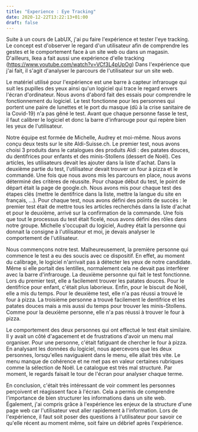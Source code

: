 ```yaml
---
title: "Experience : Eye Tracking"
date: 2020-12-22T13:22:13+01:00
draft: false
---
```


Suite à un cours de LabUX, j'ai pu faire l'expérience et tester l'eye tracking. Le concept est d'observer le regard d'un utilisateur afin de comprendre les gestes et le comportement face à un site web ou dans un magasin. D'ailleurs, Ikea a fait aussi une expérience d'elle tracking (https://www.youtube.com/watch?v=VCf3L4pUpOg) Dans l'expérience que j'ai fait, il s'agit d'analyser le parcours de l'utilisateur sur un site web.

Le matériel utilisé pour l'expérience est une barre à capteur infrarouge qui suit les pupilles des yeux ainsi qu'un logiciel qui trace le regard envers l'écran d'ordinateur. Nous avons d'abord fait des essais pour comprendre le fonctionnement du logiciel. Le test fonctionne pour les personnes qui portent une paire de lunettes et le port du masque (dû à la crise sanitaire de la Covid-19) n'a pas gêné le test. Avant que chaque personne fasse le test, il faut calibrer le logiciel et donc la barre d'infrarouge pour qui repère bien les yeux de l'utilisateur.

Notre équipe est formée de Michelle, Audrey et moi-même. Nous avons conçu deux tests sur le site Aldi-Suisse.ch. Le premier test, nous avons choisi 3 produits dans le catalogues des produits Aldi : des patates douces, du dentifrices pour enfants et des minis-Stollens (dessert de Noël). Ces articles, les utilisateurs devait les ajouter dans la liste d'achat. Dans la deuxième partie du test, l'utilisateur devait trouver un four à pizza et le commandé. Une fois que nous avons mis les parcours en place, nous avons déterminé des critères de réussite. Pour chaque début du test, le point de départ était la page de google.ch. Nous avons mis pour chaque test des étapes clés (mettre le dentifrice dans la liste, mettre la langue du site en français, ...). Pour chaque test, nous avons défini des points de succès : le premier test était de mettre tous les articles recherchés dans la liste d'achat et pour le deuxième, arrivé sur la confirmation de la commande. Une fois que tout le processus du test était ficelé, nous avons défini des rôles dans notre groupe. Michelle s'occupait du logiciel, Audrey était la personne qui donnait la consigne à l'utilisateur et moi, je devais analyser le comportement de l'utilisateur.

Nous commençons notre test. Malheureusement, la première personne qui commence le test a eu des soucis avec ce dispositif. En effet, au moment du calibrage, le logiciel n'arrivait pas à détecter les yeux de notre candidate. Même si elle portait des lentilles, normalement cela ne devait pas interférer avec la barre d'infrarouge. La deuxième personne qui fait le test fonctionne. Lors du premier test, elle a facilement trouver les patates douces. Pour le dentifrice pour enfant, c'était plus laborieux. Enfin, pour le biscuit de Noël, elle a mis du temps. Pour le deuxième test, elle n'a pas réussi a trouvé le four à pizza. La troisième personne a trouvé facilement le dentifrice et les patates douces mais a mis aussi du temps pour trouver les minis-Stollens. Comme pour la deuxième personne, elle n'a pas réussi à trouver le four à pizza.

Le comportement des deux personnes qui ont effectué le test était similaire. Il y avait un côté d'agacement et de frustrations d'avoir un menu mal organiser. Pour une personne, c'était fatiguant de chercher le four à pizza. En analysant les données du logiciel, nous apercevons que les deux personnes, lorsqu'elles naviguaient dans le menu, elle allait très vite. Le menu manque de cohérence et ne met pas en valeur certaines rubriques comme la sélection de Noël. Le catalogue est très mal structuré. Par moment, le regards faisait le tour de l'écran pour analyser chaque terme. 

En conclusion, c'était très intéressant de voir comment les personnes perçoivent et réagissent face à l'écran. Cela a permis de comprendre l'importance de bien structurer les informations dans un site web. Également, j'ai compris grâce à l'expérience les enjeux de la structure d'une page web car l'utilisateur veut aller rapidement à l'information. Lors de l'expérience, il faut soit poser des questions à l'utilisateur pour savoir ce qu'elle récent au moment même, soit faire un débrief après l'expérience.